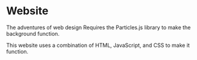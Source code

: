 # Website
The adventures of web design
Requires the Particles.js library to make the background function.

This website uses a combination of HTML, JavaScript, and CSS to make it function.
